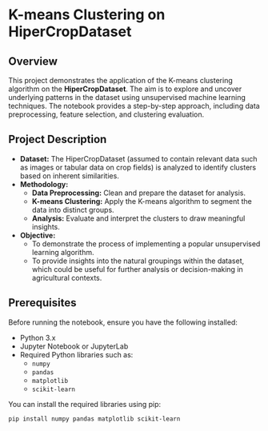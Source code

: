 # K-means Clustering on HiperCropDataset

## Overview
This project demonstrates the application of the K-means clustering algorithm on the **HiperCropDataset**. The aim is to explore and uncover underlying patterns in the dataset using unsupervised machine learning techniques. The notebook provides a step-by-step approach, including data preprocessing, feature selection, and clustering evaluation.

## Project Description
- **Dataset:** The HiperCropDataset (assumed to contain relevant data such as images or tabular data on crop fields) is analyzed to identify clusters based on inherent similarities.
- **Methodology:**  
  - **Data Preprocessing:** Clean and prepare the dataset for analysis.
  - **K-means Clustering:** Apply the K-means algorithm to segment the data into distinct groups.
  - **Analysis:** Evaluate and interpret the clusters to draw meaningful insights.
- **Objective:**  
  - To demonstrate the process of implementing a popular unsupervised learning algorithm.
  - To provide insights into the natural groupings within the dataset, which could be useful for further analysis or decision-making in agricultural contexts.

## Prerequisites
Before running the notebook, ensure you have the following installed:
- Python 3.x
- Jupyter Notebook or JupyterLab
- Required Python libraries such as:
  - `numpy`
  - `pandas`
  - `matplotlib`
  - `scikit-learn`

You can install the required libraries using pip:

```bash
pip install numpy pandas matplotlib scikit-learn
